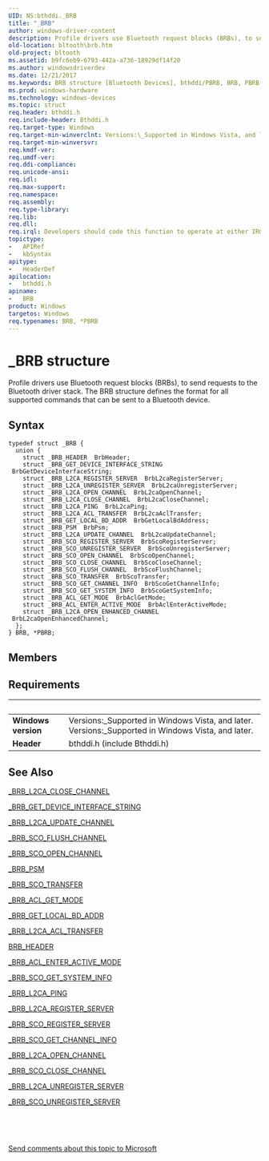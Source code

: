 ```yaml
---
UID: NS:bthddi._BRB
title: "_BRB"
author: windows-driver-content
description: Profile drivers use Bluetooth request blocks (BRBs), to send requests to the Bluetooth driver stack. The BRB structure defines the format for all supported commands that can be sent to a Bluetooth device.
old-location: bltooth\brb.htm
old-project: bltooth
ms.assetid: b9fc6eb9-6793-442a-a736-18929df14f20
ms.author: windowsdriverdev
ms.date: 12/21/2017
ms.keywords: BRB structure [Bluetooth Devices], bthddi/PBRB, BRB, PBRB structure pointer [Bluetooth Devices], bth_structs_7ccc2ad1-dd10-4ae9-be41-fa79229b32aa.xml, bthddi/BRB, _BRB, PBRB, bltooth.brb, *PBRB
ms.prod: windows-hardware
ms.technology: windows-devices
ms.topic: struct
req.header: bthddi.h
req.include-header: Bthddi.h
req.target-type: Windows
req.target-min-winverclnt: Versions:\_Supported in Windows Vista, and later.
req.target-min-winversvr: 
req.kmdf-ver: 
req.umdf-ver: 
req.ddi-compliance: 
req.unicode-ansi: 
req.idl: 
req.max-support: 
req.namespace: 
req.assembly: 
req.type-library: 
req.lib: 
req.dll: 
req.irql: Developers should code this function to operate at either IRQL = DISPATCH_LEVEL (if the callback   function does not access paged memory), or IRQL = PASSIVE_LEVEL (if the callback function must access   paged memory)
topictype:
-	APIRef
-	kbSyntax
apitype:
-	HeaderDef
apilocation:
-	bthddi.h
apiname:
-	BRB
product: Windows
targetos: Windows
req.typenames: BRB, *PBRB
---
```


# _BRB structure
Profile drivers use Bluetooth request blocks (BRBs), to send requests to the Bluetooth driver stack.
  The BRB structure defines the format for all supported commands that can be sent to a Bluetooth
  device.

## Syntax
````
typedef struct _BRB {
  union {
    struct _BRB_HEADER  BrbHeader;
    struct _BRB_GET_DEVICE_INTERFACE_STRING  BrbGetDeviceInterfaceString;
    struct _BRB_L2CA_REGISTER_SERVER  BrbL2caRegisterServer;
    struct _BRB_L2CA_UNREGISTER_SERVER  BrbL2caUnregisterServer;
    struct _BRB_L2CA_OPEN_CHANNEL  BrbL2caOpenChannel;
    struct _BRB_L2CA_CLOSE_CHANNEL  BrbL2caCloseChannel;
    struct _BRB_L2CA_PING  BrbL2caPing;
    struct _BRB_L2CA_ACL_TRANSFER  BrbL2caAclTransfer;
    struct _BRB_GET_LOCAL_BD_ADDR  BrbGetLocalBdAddress;
    struct _BRB_PSM  BrbPsm;
    struct _BRB_L2CA_UPDATE_CHANNEL  BrbL2caUpdateChannel;
    struct _BRB_SCO_REGISTER_SERVER  BrbScoRegisterServer;
    struct _BRB_SCO_UNREGISTER_SERVER  BrbScoUnregisterServer;
    struct _BRB_SCO_OPEN_CHANNEL  BrbScoOpenChannel;
    struct _BRB_SCO_CLOSE_CHANNEL  BrbScoCloseChannel;
    struct _BRB_SCO_FLUSH_CHANNEL  BrbScoFlushChannel;
    struct _BRB_SCO_TRANSFER  BrbScoTransfer;
    struct _BRB_SCO_GET_CHANNEL_INFO  BrbScoGetChannelInfo;
    struct _BRB_SCO_GET_SYSTEM_INFO  BrbScoGetSystemInfo;
    struct _BRB_ACL_GET_MODE  BrbAclGetMode;
    struct _BRB_ACL_ENTER_ACTIVE_MODE  BrbAclEnterActiveMode;
    struct _BRB_L2CA_OPEN_ENHANCED_CHANNEL  BrbL2caOpenEnhancedChannel;
  };
} BRB, *PBRB;
````

## Members



## Requirements
| &nbsp; | &nbsp; |
| ---- |:---- |
| **Windows version** | Versions:\_Supported in Windows Vista, and later. Versions:\_Supported in Windows Vista, and later. |
| **Header** | bthddi.h (include Bthddi.h) |

## See Also

<a href="..\bthddi\ns-bthddi-_brb_l2ca_close_channel.md">_BRB_L2CA_CLOSE_CHANNEL</a>



<a href="..\bthddi\ns-bthddi-_brb_get_device_interface_string.md">
   _BRB_GET_DEVICE_INTERFACE_STRING</a>



<a href="..\bthddi\ns-bthddi-_brb_l2ca_update_channel.md">_BRB_L2CA_UPDATE_CHANNEL</a>



<a href="..\bthddi\ns-bthddi-_brb_sco_flush_channel.md">_BRB_SCO_FLUSH_CHANNEL</a>



<a href="..\bthddi\ns-bthddi-_brb_sco_open_channel.md">_BRB_SCO_OPEN_CHANNEL</a>



<a href="..\bthddi\ns-bthddi-_brb_psm.md">_BRB_PSM</a>



<a href="..\bthddi\ns-bthddi-_brb_sco_transfer.md">_BRB_SCO_TRANSFER</a>



<a href="..\bthddi\ns-bthddi-_brb_acl_get_mode.md">_BRB_ACL_GET_MODE</a>



<a href="..\bthddi\ns-bthddi-_brb_get_local_bd_addr.md">_BRB_GET_LOCAL_BD_ADDR</a>



<a href="..\bthddi\ns-bthddi-_brb_l2ca_acl_transfer.md">_BRB_L2CA_ACL_TRANSFER</a>



<a href="..\bthddi\ns-bthddi-_brb_header.md">BRB_HEADER</a>



<a href="..\bthddi\ns-bthddi-_brb_acl_enter_active_mode.md">_BRB_ACL_ENTER_ACTIVE_MODE</a>



<a href="..\bthddi\ns-bthddi-_brb_sco_get_system_info.md">_BRB_SCO_GET_SYSTEM_INFO</a>



<a href="..\bthddi\ns-bthddi-_brb_l2ca_ping.md">_BRB_L2CA_PING</a>



<a href="..\bthddi\ns-bthddi-_brb_l2ca_register_server.md">_BRB_L2CA_REGISTER_SERVER</a>



<a href="..\bthddi\ns-bthddi-_brb_sco_register_server.md">_BRB_SCO_REGISTER_SERVER</a>



<a href="..\bthddi\ns-bthddi-_brb_sco_get_channel_info.md">_BRB_SCO_GET_CHANNEL_INFO</a>



<a href="..\bthddi\ns-bthddi-_brb_l2ca_open_channel.md">_BRB_L2CA_OPEN_CHANNEL</a>



<a href="..\bthddi\ns-bthddi-_brb_sco_close_channel.md">_BRB_SCO_CLOSE_CHANNEL</a>



<a href="..\bthddi\ns-bthddi-_brb_l2ca_unregister_server.md">_BRB_L2CA_UNREGISTER_SERVER</a>



<a href="..\bthddi\ns-bthddi-_brb_sco_unregister_server.md">_BRB_SCO_UNREGISTER_SERVER</a>



 

 

<a href="mailto:wsddocfb@microsoft.com?subject=Documentation%20feedback [bltooth\bltooth]:%20BRB structure%20 RELEASE:%20(12/21/2017)&amp;body=%0A%0APRIVACY STATEMENT%0A%0AWe use your feedback to improve the documentation. We don't use your email address for any other purpose, and we'll remove your email address from our system after the issue that you're reporting is fixed. While we're working to fix this issue, we might send you an email message to ask for more info. Later, we might also send you an email message to let you know that we've addressed your feedback.%0A%0AFor more info about Microsoft's privacy policy, see http://privacy.microsoft.com/en-us/default.aspx." title="Send comments about this topic to Microsoft">Send comments about this topic to Microsoft</a>
